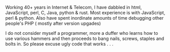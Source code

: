 Working 40+ years in Internet & Telecom, I have dabbled in html, JavaScript, perl, C, Java, python & rust.
Most experience is with JavaScript, perl & python.
Also have spent inordinate amounts of time debugging other people's PHP ( mostly after version upgades)

I do not consider myself a programmer, more a duffer who learns how to use various hammers and then proceeds to bang nails, screws, staples and bolts in.
       So please excuse ugly code that works . . .
